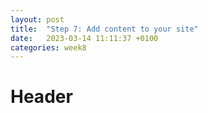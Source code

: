 ```yaml
---
layout: post
title:  "Step 7: Add content to your site"
date:   2023-03-14 11:11:37 +0100
categories: week8
---
```


# Header
